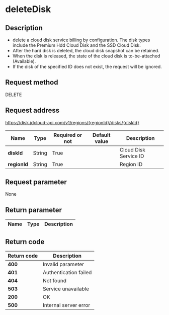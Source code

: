 # deleteDisk


## Description
-   delete a cloud disk service billing by configuration. The disk types include the Premium Hdd Cloud Disk and the SSD Cloud Disk.
-   After the hard disk is deleted, the cloud disk snapshot can be retained.
-   When the disk is released, the state of the cloud disk is to-be-attached (Available).
-   If the disk of the specified ID does not exist, the request will be ignored.


## Request method
DELETE

## Request address
https://disk.jdcloud-api.com/v1/regions/{regionId}/disks/{diskId}

|Name|Type|Required or not|Default value|Description|
|---|---|---|---|---|
|**diskId**|String|True||Cloud Disk Service ID|
|**regionId**|String|True||Region ID|

## Request parameter
None


## Return parameter
|Name|Type|Description|
|---|---|---|



## Return code
|Return code|Description|
|---|---|
|**400**|Invalid parameter|
|**401**|Authentication failed|
|**404**|Not found|
|**503**|Service unavailable|
|**200**|OK|
|**500**|Internal server error|

